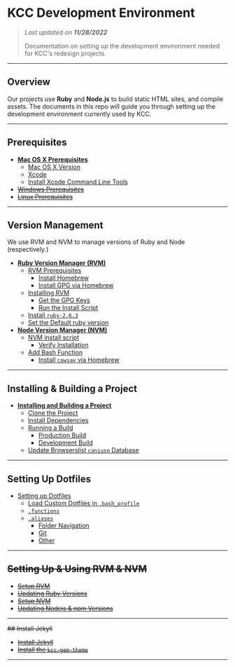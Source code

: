 # KCC Development Environment

> *Last updated on **11/28/2022***
>
> Documentation on setting up the development environment needed for KCC's redesign projects.

-----

## Overview

Our projects use **Ruby** and **Node.js** to build static HTML sites, and compile assets. The documents in this repo will guide you through setting up the development environment currently used by KCC.

-----

## Prerequisites

<!-- no toc -->
- **[Mac OS X Prerequisites](./macosx_prerequisites.md)**
  - [Mac OS X Version](./macosx_prerequisites.md#mac-os-x-version)
  - [Xcode](./macosx_prerequisites.md#xcode)
  - [Install Xcode Command Line Tools](./macosx_prerequisites.md#install-xcode-command-line-tools)
- ~~[Windows Prerequisites](./windows_prerequisites.md)~~
- ~~[Linux Prerequisites](./linux_prerequisites.md)~~

-----

## Version Management

We use RVM and NVM to manage versions of Ruby and Node (respectively.)

<!-- no toc -->
- **[Ruby Version Manager (RVM)](./installing_rvm.md)**
  - [RVM Prerequisites](./installing_rvm.md#rvm-prerequisites)
    - [Install Homebrew](./installing_rvm.md#install-homebrew)
    - [Install GPG via Homebrew](./installing_rvm.md#install-gpg-via-homebrew)
  - [Installing RVM](./installing_rvm.md#installing-rvm)
    - [Get the GPG Keys](./installing_rvm.md#get-the-gpg-keys)
    - [Run the Install Script](./installing_rvm.md#run-the-install-script)
  - [Install `ruby-2.6.3`](./installing_rvm.md#install-ruby-263)
  - [Set the Default ruby version](./installing_rvm.md#set-the-default-ruby-version)
- **[Node Version Manager (NVM)](./installing_nvm.md)**
  - [NVM install script](./installing_nvm.md#nvm-install-script)
    - [Verify Installation](./installing_nvm.md#verify-installation)
  - [Add Bash Function](./installing_nvm.md#add-bash-function)
    - [Install `cowsay` via Homebrew](./installing_nvm.md#install-cowsay-via-homebrew)

-----

## Installing & Building a Project

<!-- no toc -->
- **[Installing and Building a Project](./installing_project.md)**
  - [Clone the Project](./installing_project.md#clone-the-project)
  - [Install Dependencies](./installing_project.md#install-dependencies)
  - [Running a Build](./installing_project.md#running-a-build)
    - [Production Build](./installing_project.md#production-build)
    - [Development Build](./installing_project.md#development-build)
  - [Update Browserslist `caniuse` Database](./installing_project.md#update-browserslist-caniuse-database)

-----

## Setting Up Dotfiles

<!-- no toc -->
- [Setting up Dotfiles](./dotfiles/)
  - [Load Custom Dotfiles in `.bash_profile`](./dotfiles/#load-custom-dotfiles-in-bash_profile)
  - [`.functions`](./dotfiles/#functions)
  - [`.aliases`](./dotfiles/#aliases)
    - [Folder Navigation](./dotfiles/#folder-navigation)
    - [Git](./dotfiles/#git)
    - [Other](./dotfiles/#other)

-----

## ~~Setting Up & Using RVM & NVM~~

- ~~[Setup RVM](./setup_rvm.md)~~
- ~~[Updating Ruby Versions](./update_ruby.md)~~
- ~~[Setup NVM](./setup_nvm.md)~~
- ~~[Updating Nodejs & npm Versions](./update_node.md)~~

-----

~~## Install Jekyll~~

- ~~[Install Jekyll](./installing_jekyll.md)~~
- ~~[Install the `kcc-gem-theme`](./installing_theme.md)~~

-----

